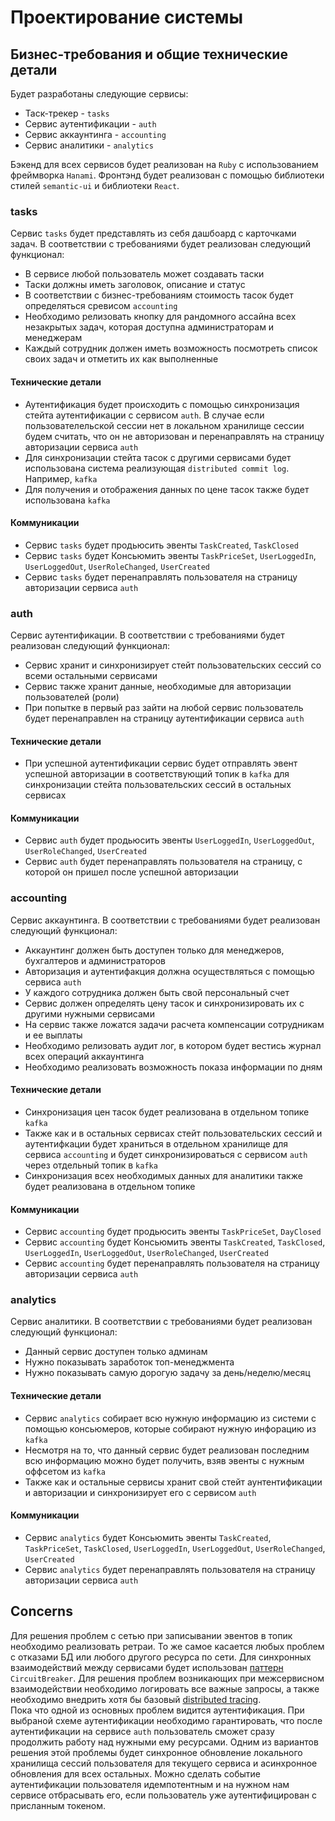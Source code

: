 # Проектирование системы

## Бизнес-требования и общие технические детали

Будет разработаны следующие сервисы:

- Таск-трекер - `tasks` 
- Сервис аутентификации - `auth`
- Сервис аккаунтинга - `accounting`
- Сервис аналитики - `analytics`

Бэкенд для всех сервисов будет реализован на `Ruby` с использованием фреймворка `Hanami`.
Фронтэнд будет реализован с помощью библиотеки стилей `semantic-ui` и библиотеки `React`. 

### tasks

Сервис `tasks` будет представлять из себя дашбоард с карточками задач. В соответствии с требованиями будет реализован
следующий функционал:
- В сервисе любой пользователь может создавать таски
- Таски должны иметь заголовок, описание и статус
- В соответствии с бизнес-требованиям стоимость тасок будет определяться сревисом `accounting`
- Необходимо релизовать кнопку для рандомного ассайна всех незакрытых задач, которая доступна администраторам и менеджерам
- Каждый сотрудник должен иметь возможность посмотреть список своих задач и отметить их как выполненные

#### Технические детали

- Аутентификация будет происходить с помощью синхронизация стейта аутентификации с сервисом `auth`. В случае если
пользователельской сессии нет в локальном хранилище сессии будем считать, что он не авторизован и перенаправлять на
страницу авторизации сервиса `auth`
- Для синхронизации стейта тасок с другими сервисами будет использована система реализующая `distributed commit log`.
Например, `kafka`
- Для получения и отображения данных по цене тасок также будет использована `kafka`

#### Коммуникации

- Сервис `tasks` будет продьюсить эвенты `TaskCreated`, `TaskClosed`
- Сервис `tasks` будет Консьюмить эвенты `TaskPriceSet`, `UserLoggedIn`, `UserLoggedOut`, `UserRoleChanged`,
`UserCreated`
- Сервис `tasks` будет перенаправлять пользователя на страницу авторизации сервиса `auth`

### auth

Сервис аутентификации. В соответствии с требованиями будет реализован следующий функционал:
- Сервис хранит и синхронизирует стейт пользовательских сессий со всеми остальными сервисами
- Сервис также хранит данные, необходимые для авторизации пользователей (роли)
- При попытке в первый раз зайти на любой сервис пользователь будет перенаправлен на страницу аутентификации
сервиса `auth`

#### Технические детали

- При успешной аутентификации сервис будет отправлять эвент успешной авторизации в соответствующий топик в `kafka`
для синхронизации стейта пользовательских сессий в остальных сервисах

#### Коммуникации

- Сервис `auth` будет продьюсить эвенты `UserLoggedIn`, `UserLoggedOut`, `UserRoleChanged`, `UserCreated`
- Сервис `auth` будет перенаправлять пользователя на страницу, с которой он пришел после успешной авторизации

### accounting

Сервис аккаунтинга. В соответствии с требованиями будет реализован следующий функционал:
- Аккаунтинг должен быть доступен только для менеджеров, бухгалтеров и администраторов
- Авторизация и аутентифакция должна осуществляться с помощью сервиса `auth`
- У каждого сотрудника должен быть свой персональный счет
- Сервис должен определять цену тасок и синхронизировать их с другими нужными сервисами
- На сервис также ложатся задачи расчета компенсации сотрудникам и ее выплаты
- Необходимо релизовать аудит лог, в котором будет вестись журнал всех операций аккаунтинга
- Необходимо реализовать возможность показа информации по дням

#### Технические детали

- Синхронизация цен тасок будет реализована в отдельном топике `kafka`
- Также как и в остальных сервисах стейт пользовательских сессий и аутентифкации будет храниться в отдельном
хранилище для сервиса `accounting` и будет синхронизироваться с сервисом `auth` через отдельный топик в `kafka`
- Синхронизация всех необходимых данных для аналитики также будет реализована в отдельном топике

#### Коммуникации

- Сервис `accounting` будет продьюсить эвенты `TaskPriceSet`, `DayClosed`
- Сервис `accounting` будет Консьюмить эвенты `TaskCreated`, `TaskClosed`, `UserLoggedIn`, `UserLoggedOut`,
`UserRoleChanged`, `UserCreated`
- Сервис `accounting` будет перенаправлять пользователя на страницу авторизации сервиса `auth`

### analytics

Сервис аналитики. В соответствии с требованиями будет реализован следующий функционал:
- Данный сервис доступен только админам
- Нужно показывать заработок топ-менеджмента
- Нужно показывать самую дорогую задачу за день/неделю/месяц

#### Технические детали

- Сервис `analytics` собирает всю нужную информацию из системи с помощью консьюмеров, которые собирают нужную
инфорацию из `kafka`
- Несмотря на то, что данный сервис будет реализован последним всю информацию можно будет получить, взяв
эвенты с нужным оффсетом из `kafka`
- Также как и остальные сервисы хранит свой стейт аунтентификации и авторизации и синхронизирует его с сервисом
`auth`

#### Коммуникации

- Сервис `analytics` будет Консьюмить эвенты `TaskCreated`, `TaskPriceSet`, `TaskClosed`, `UserLoggedIn`,
`UserLoggedOut`, `UserRoleChanged`, `UserCreated`
- Сервис `analytics` будет перенаправлять пользователя на страницу авторизации сервиса `auth`

## Concerns

Для решения проблем с сетью при записывании эвентов в топик необходимо реализовать ретраи. То же самое касается
любых проблем с отказами БД или любого другого ресурса по сети. 
Для синхронных взаимодействий между сервисами будет использован
[паттерн](https://martinfowler.com/bliki/CircuitBreaker.html) `CircuitBreaker`.
Для решения проблем возникающих при межсервисном взаимодействии необходимо логировать все важные запросы, а также
необходимо внедрить хотя бы базовый
[distributed tracing](https://microservices.io/patterns/observability/distributed-tracing.html).  
Пока что одной из основных проблем видится аутентификация. При выбраной схеме аутентификации необходимо гарантировать,
что после аутентификации на сервисе `auth` пользователь сможет сразу продолжить работу над нужными ему ресурсами.
Одним из вариантов решения этой проблемы будет синхронное обновление локального хранилища сессий пользователя для
текущего сервиса и асинхронное обновления для всех остальных. Можно сделать событие аутентификации пользователя
идемпотентным и на нужном нам сервисе отбрасывать его, если пользователь уже аутентифицирован с присланным токеном.
